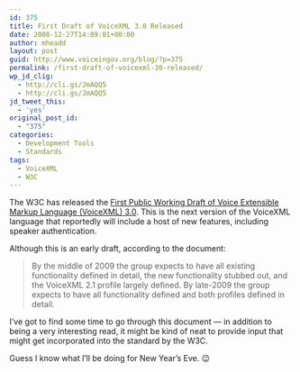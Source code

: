 ```yaml
---
id: 375
title: First Draft of VoiceXML 3.0 Released
date: 2008-12-27T14:09:01+00:00
author: mheadd
layout: post
guid: http://www.voiceingov.org/blog/?p=375
permalink: /first-draft-of-voicexml-30-released/
wp_jd_clig:
  - http://cli.gs/JmAQQ5
  - http://cli.gs/JmAQQ5
jd_tweet_this:
  - 'yes'
original_post_id:
  - "375"
categories:
  - Development Tools
  - Standards
tags:
  - VoiceXML
  - W3C
---
```

The W3C has released the <a href="http://www.w3.org/TR/2008/WD-voicexml30-20081219/" target="_blank">First Public Working Draft of Voice Extensible Markup Language (VoiceXML) 3.0</a>. This is the next version of the VoiceXML language that reportedly will include a host of new features, including speaker authentication.

Although this is an early draft, according to the document:

> By the middle of 2009 the group expects to have all existing functionality defined in detail, the new functionality stubbed out, and the VoiceXML 2.1 profile largely defined. By late-2009 the group expects to have all functionality defined and both profiles defined in detail. 

I&#8217;ve got to find some time to go through this document &#8212; in addition to being a very interesting read, it might be kind of neat to provide input that might get incorporated into the standard by the W3C.

Guess I know what I&#8217;ll be doing for New Year&#8217;s Eve. 😉